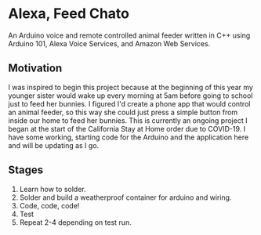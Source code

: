# Alexa, Feed Chato
An Arduino voice and remote controlled animal feeder written in C++ using Arduino 101, Alexa Voice Services, and Amazon Web Services. 

## Motivation
I was inspired to begin this project because at the beginning of this year my younger sister would wake up every morning at 5am before going to school just to feed her bunnies. I figured I'd create a phone app that would control an animal feeder, so this way she could just press a simple button from inside our home to feed her bunnies. This is currently an ongoing project I began at the start of the California Stay at Home order due to COVID-19. I have some  working, starting code for the Arduino and the application here and will be updating as I go. 

## Stages
1. Learn how to solder.
2. Solder and build a weatherproof container for arduino and wiring. 
3. Code, code, code!
4. Test
5. Repeat 2-4 depending on test run. 
